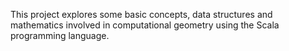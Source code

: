 This project explores some basic concepts, data structures and mathematics involved in computational geometry using the Scala programming language.
